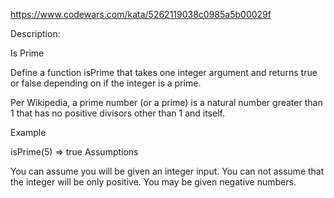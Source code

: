 https://www.codewars.com/kata/5262119038c0985a5b00029f

Description:

Is Prime

Define a function isPrime that takes one integer argument and returns true or false depending on if the integer is a prime.

Per Wikipedia, a prime number (or a prime) is a natural number greater than 1 that has no positive divisors other than 1 and itself.

Example

isPrime(5)
=> true
Assumptions

You can assume you will be given an integer input.
You can not assume that the integer will be only positive. You may be given negative numbers.